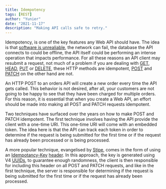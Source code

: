 ```yaml
---
title: Idempotency
tags: [REST]
author: "Yunier"
date: "2021-11-17"
description: "Making API calls safe to retry."
---
```


Idempotency, is one of the key features any Web API should have. The idea is that [software is unrealiable](https://en.wikipedia.org/wiki/Fallacies_of_distributed_computing), the network can fail, the database the API connects to could be offline, the API itself could be performing an intense operation that impacts performance. For all these reasons an API client may resubmit a request, not much of a problem if you are dealing with [GET](https://developer.mozilla.org/en-US/docs/Web/HTTP/Methods/GET), [HEAD](https://developer.mozilla.org/en-US/docs/Web/HTTP/Methods/HEAD), [PUT](https://developer.mozilla.org/en-US/docs/Web/HTTP/Methods/PUT) or [DELETE](https://developer.mozilla.org/en-US/docs/Web/HTTP/Methods/DELETE), these HTTP methods are idempotent, [POST](https://developer.mozilla.org/en-US/docs/Web/HTTP/Methods/post) and [PATCH](https://developer.mozilla.org/en-US/docs/Web/HTTP/Methods/PATCH) on the other hand are not. 

An HTTP POST to an orders API will create a new order every time the API gets called. This behavior is not desired, after all, your customers are not going to be happy to see that they have been charged for multiple orders. For this reason, it is essential that when you create a Web API, an effort should be made into making all POST and PATCH requests idempotent. 

Two techniques have surfaced over the years on how to make POST and PATCH idempotent. The first technique involves having the API provide the client with a one-time URI. This one-time URI will come with an embedded token. The idea here is that the API can track each token in order to determine if the request is being submitted for the first time or if the request has already been processed or is being processed. 

A more popular technique, evangelised by [Stipe](https://stripe.com/), comes in the form of using an [Idempotancy-Key](https://tools.ietf.org/id/draft-idempotency-header-00.html) [header](https://tools.ietf.org/id/draft-idempotency-header-00.html). In this approach, the key is generated using V4 [UUIDs](https://datatracker.ietf.org/doc/html/rfc4122), to guarantee enough randomness, the client is then responsible for including this header on all POST and PATCH requests, and like in the first technique, the server is responsible for determining if the request is being submitted for the first time or if the request has already been processed.